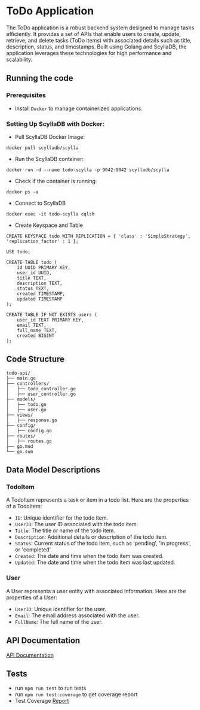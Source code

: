 # ToDo Application
 
The ToDo application is a robust backend system designed to manage tasks efficiently. It provides a set of APIs that enable users to create, update, retrieve, and delete tasks (ToDo items) with associated details such as title, description, status, and timestamps. Built using Golang and ScyllaDB, the application leverages these technologies for high performance and scalability.

## Running the code

### Prerequisites

- Install `Docker` to manage containerized applications.

### Setting Up ScyllaDB with Docker:

- Pull ScyllaDB Docker Image:
  
```
docker pull scylladb/scylla
```
- Run the ScyllaDB container:

```
docker run -d --name todo-scylla -p 9042:9042 scylladb/scylla
```
- Check if the container is running:

```
docker ps -a
```
- Connect to ScyllaDB

```
docker exec -it todo-scylla cqlsh
```

-  Create Keyspace and Table

```
CREATE KEYSPACE todo WITH REPLICATION = { 'class' : 'SimpleStrategy', 'replication_factor' : 1 };

USE todo;

CREATE TABLE todo (
    id UUID PRIMARY KEY,
    user_id UUID,
    title TEXT,
    description TEXT,
    status TEXT,
    created TIMESTAMP,
    updated TIMESTAMP
);

CREATE TABLE IF NOT EXISTS users (
    user_id TEXT PRIMARY KEY,
    email TEXT,
    full_name TEXT,
    created BIGINT
);

```

## Code Structure

```
todo-api/
├── main.go
├── controllers/
│   ├── todo_controller.go
│   ├── user_controller.go
├── models/
│   ├── todo.go
│   ├── user.go
├── views/
│   ├── response.go
├── config/
│   ├── config.go
├── routes/
│   ├── routes.go
├── go.mod
└── go.sum
```

## Data Model Descriptions

### TodoItem

A TodoItem represents a task or item in a todo list. Here are the properties of a TodoItem:

- `ID`: Unique identifier for the todo item.
- `UserID`: The user ID associated with the todo item.
- `Title`: The title or name of the todo item.
- `Description`: Additional details or description of the todo item.
- `Status`: Current status of the todo item, such as 'pending', 'in progress', or 'completed'.
- `Created`: The date and time when the todo item was created.
- `Updated`: The date and time when the todo item was last updated.

### User

A User represents a user entity with associated information. Here are the properties of a User:

- `UserID`: Unique identifier for the user.
- `Email`: The email address associated with the user.
- `FullName`: The full name of the user.



## API Documentation

[API Documentation](APIs.md)

## Tests

- run `npm run test` to run tests
- run `npm run test:coverage` to get coverage report
- Test Coverage [Report](coverage/lcov-report/index.html)
